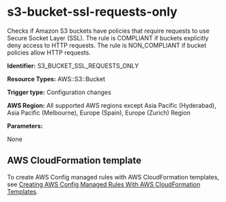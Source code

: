 # s3\-bucket\-ssl\-requests\-only<a name="s3-bucket-ssl-requests-only"></a>

Checks if Amazon S3 buckets have policies that require requests to use Secure Socket Layer \(SSL\)\. The rule is COMPLIANT if buckets explicitly deny access to HTTP requests\. The rule is NON\_COMPLIANT if bucket policies allow HTTP requests\.

**Identifier:** S3\_BUCKET\_SSL\_REQUESTS\_ONLY

**Resource Types:** AWS::S3::Bucket

**Trigger type:** Configuration changes

**AWS Region:** All supported AWS regions except Asia Pacific \(Hyderabad\), Asia Pacific \(Melbourne\), Europe \(Spain\), Europe \(Zurich\) Region

**Parameters:**

None  

## AWS CloudFormation template<a name="w2aac12c33c15b9d509c17"></a>

To create AWS Config managed rules with AWS CloudFormation templates, see [Creating AWS Config Managed Rules With AWS CloudFormation Templates](aws-config-managed-rules-cloudformation-templates.md)\.